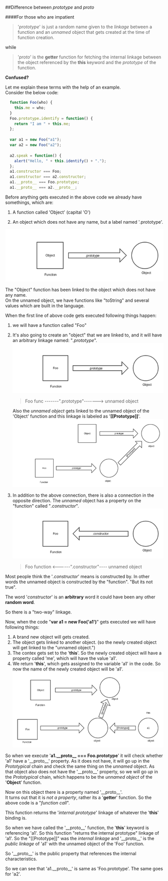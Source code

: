 ##Difference between _prototype_ and _proto_

####For those who are impatient
>'_prototype_' is just a random name given to the _linkage_
>between a function and an _unnamed_ object that gets
>created at the time of function creation.

while
>'_proto_' is the **getter** function for fetching the internal linkage
>between the object referenced by the **this** keyword and the _prototype_
>of the function.

**Confused?**

Let me explain these terms with the help of an example.  
Consider the below code:  
```javascript
  function Foo(who) {
    this.me = who;
  }
  Foo.prototype.identify = function() {
    return "I am " + this.me;
  };

  var a1 = new Foo("a1");
  var a2 = new Foo("a2");

  a2.speak = function() {
    alert("Hello, " + this.identify() + ".");
  };
  a1.constructor === Foo;
  a1.constructor === a2.constructor;
  a1.__proto__ === Foo.prototype;
  a1.__proto__ === a2.__proto__;
```
Before anything gets executed in the above code
we already have somethings, which are:  

1. A function called 'Object' (capital 'O')

2. An object which does not have any name, but a label named '.prototype'.

![View Image](images/object_in_js.png)

The "Object" function has been linked to the object which does not have any name.  
On the unnamed object, we have functions like "toString" and several values which are built in
the language.

When the first line of above code gets executed following things happen:  
1. we will have a function called "Foo"
2. It's also going to create an "object" that we are linked to, and it will 
   have an arbitrary linkage named: "_.prototype_".
   ![View Image](images/object_in_js_foo.png)
   >Foo func -------".prototype"-------> unnamed object

   Also the _unnamed object_ gets linked to the
   unnamed object of the 'Object' function and this
   linkage is labeled as '__[[Prototype]]__'.
   ![Veiw Image](images/object_in_js_Object.png)
3. In addition to the above connection, there is 
   also a connection in the opposite direction.
   The _unnamed_ object has a property on the "function"
   called "_.constructor_".
   ![View Image](images/object_in_js_const.png)
   >Foo function <------".constructor"---- unnamed object

Most people think the '_.constructor_' means is
constructed by. In other words the unnamed object 
is constructed by the "function".
"But its not true".

The word '_constructor_' is an __arbitrary__ word
it could have been any other __random word__.

So there is a "two-way" linkage.  

Now, when the code "**var a1 = new Foo('a1')**" gets executed
we will have following things:  
1. A brand new object will gets created.
2. The object gets linked to another object.
   (so the newly created object will get linked to the "unnamed object.")
3. The contex gets set to the '**this**'. So the newly
   created object will have a property called 'me',
   which will have the value 'a1'.
4. We return '**this**', which gets assigned to the variable 'a1' in 
   the code. So now the name of the newly created object will 
   be 'a1'. 
   ![View Image](images/object_in_js_new.png)

So when we execute '**a1.\_\_proto\_\_ === Foo.prototype**' 
it will check whether 'a1' have a '\_\_proto\_\_' property.
As it does not have, it will go up in the _Prototypical_
chain and check the same thing on the _unnamed_ object.
As that object also does not have the '\_\_proto\_\_'
property, so we will go _up_ in the _Prototypical_ chain,
which happens to be the _unnamed object_ of the 
'__Object__' function.

Now on this object there is a property named '\_\_proto\_\_'.  
It turns out that it is _not a property_, rather its
a '__getter__' function. So the above code is a 
"_function call_".

This function returns the '_internal prototype_' linkage
of whatever the '**this**' binding is.

So when we have called the '\_\_proto\_\_' function, the 
'**this**' keyword is referencing 'a1'.
So this function "returns the internal prototype" linkage
of 'a1'.
So the "[[Prototype]]" was the _internal linkage_ and '\_\_proto\_\_'
is the _public linkage_ of 'a1' with the unnamed object
of the 'Foo' function.

So '\_\_proto\_\_' is the public property that references
the internal characteristics.

So we can see that 'a1.\_\_proto\_\_' is same as 
'Foo.prototype'.
The same goes for 'a2'.

